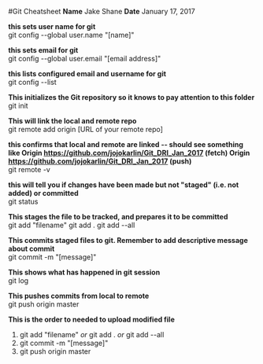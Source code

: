 #Git Cheatsheet
**Name** Jake Shane
**Date** January 17, 2017

**this sets user name for git**  
git config --global user.name "[name]"

**this sets email for git**  
git config --global user.email "[email address]"

**this lists configured email and username for git**  
git config --list

**This initializes the Git repository so it knows to pay attention to this folder**  
git init

**This will link the local and remote repo**  
git remote add origin [URL of your remote repo]

**this confirms that local and remote are linked -- should see something like Origin https://github.com/jojokarlin/Git_DRI_Jan_2017 (fetch)
Origin https://github.com/jojokarlin/Git_DRI_Jan_2017 (push)**  
git remote -v

**this will tell you if changes have been made but not "staged" (i.e. not added) or committed**  
git status

**This stages the file to be tracked, and prepares it to be committed**  
git add "filename" 
git add . 
git add --all

**This commits staged files to git. Remember to add descriptive message about commit**  
git commit -m "[message]"

**This shows what has happened in git session**  
git log

**This pushes commits from local to remote**  
git push origin master

**This is the order to needed to upload modified file**  
1. git add "filename" *or* git add . *or* git add --all  
2. git commit -m "[message]"  
3. git push origin master
